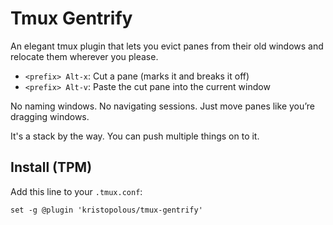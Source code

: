 # Tmux Gentrify

An elegant tmux plugin that lets you evict panes from their old windows and relocate them wherever you please.

- `<prefix> Alt-x`: Cut a pane (marks it and breaks it off)
- `<prefix> Alt-v`: Paste the cut pane into the current window

No naming windows. No navigating sessions. Just move panes like you’re dragging windows.

It's a stack by the way. You can push multiple things on to it. 

## Install (TPM)

Add this line to your `.tmux.conf`:

```tmux
set -g @plugin 'kristopolous/tmux-gentrify'

